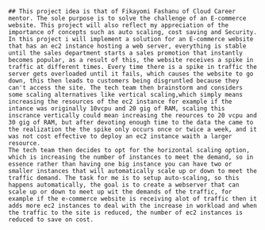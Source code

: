 
    ## This project idea is that of Fikayomi Fashanu of Cloud Career mentor. The sole purpose is to solve the challenge of an E-commerce website. This project will also reflect my appreciation of the importance of concepts such as auto scaling, cost saving and Security.
    In this project i will implement a solution for an E-commerce website that has an ec2 instance hosting a web server, everything is stable until the sales department starts a sales promotion that instantly becomes popular, as a result of this, the website receives a spike in traffic at different times. Every time there is a spike in traffic the server gets overloaded until it fails, which causes the website to go down, this then leads to customers being disgruntled because they can't access the site. The tech team then brainstorm and considers some scaling alternatives like vertical scaling,which simply means increasing the resources of the ec2 instance for example if the intance was originally 10vcpu and 20 gig of RAM, scaling this inscrance vertically could mean increasing the reources to 20 vcpu and 30 gig of RAM, but after devoting enough time to the data the came to the realization the the spike only occurs once or twice a week, and it was not cost effective to deploy an ec2 instance waith a larger resource.
    The tech team then decides to opt for the horizontal scaling option, which is increasing the number of instances to meet the demand, so in essence rather than having one big instance you can have two or smaller instances that will automatically scale up or down to meet the traffic demand. The task for me is to setup auto-scaling, so this happens automatically, the goal is to create a webserver that can scale up or down to meet up wit the demands of the traffic, for example if the e-commerce website is receiving alot of traffic then it adds more ec2 instances to deal with the increase in workload and when the traffic to the site is reduced, the number of ec2 instances is reduced to save on cost.

